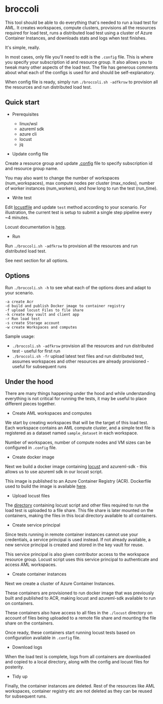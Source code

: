 # broccoli

This tool should be able to do everything that's needed to run a load test for AML. It creates workspaces, compute clusters, provisions all the resources required for load test, runs a distributed load test using a cluster of Azure Container Instances, and downloads stats and logs when test finishes.

It's simple, really.

In most cases, only file you'll need to edit is the `.config` file. This is where you specify your subscription id and resource group. It also allows you to tweak many other aspects of the load test. The file has generous comments about what each of the configs is used for and should be self-explanatory.

When config file is ready, simply run `./broccoli.sh -adfkrsw` to provision all the resources and run distributed load test.

## Quick start

* Prerequisites

    - linux/wsl
    - azureml sdk
    - azure cli
    - locust
    - jq

* Update config file

Create a resource group and update [.config](.config) file to specify subscription id and resource group name.

You may also want to change the number of workspaces (num_workspaces), max compute nodes per cluster (max_nodes), number of worker instances (num_workers), and how long to run the test (run_time).

* Write test

Edit [locustfile](/locust/locustfile) and update `test` method according to your scenario. For illustration, the current test is setup to submit a single step pipeline every ~4 minutes.

Locust documentation is [here](https://docs.locust.io/en/stable/).

* Run

Run `./broccoli.sh -adfkrsw` to provision all the resources and run distributed load test.

See next section for all options.

## Options

Run `./broccoli.sh -h` to see what each of the options does and adapt to your scenario.

    -a create Acr
    -d build and publish Docker image to container registry
    -f upload locust Files to file share
    -k create Key vault and client app
    -r Run load test
    -s create Storage account
    -w create Workspaces and computes

Sample usage:

- `./broccoli.sh -adfkrsw` provision all the resources and run distributed test - useful for first run
- `./broccoli.sh -fr` upload latest test files and run distributed test, assumes workspaces and other resources are already provisioned - useful for subsequent runs

## Under the hood

There are many things happening under the hood and while understanding everything is not critical for running the tests, it may be useful to place different pieces together.

* Create AML workspaces and computes

We start by creating workspaces that will be the target of this load test. Each workspace contains an AML compute cluster, and a simple text file is registered as a dataset named `sample_dataset` in each workspace.

Number of workspaces, number of compute nodes and VM sizes can be configured in `.config` file.

* Create docker image

Next we build a docker image containing [locust](https://locust.io/) and azureml-sdk - this allows us to use azureml sdk in our locust script. 

This image is published to an Azure Container Registry (ACR). Dockerfile used to build the image is available [here](/docker/).

* Upload locust files

The [directory](/locust/) containing locust script and other files required to run the load test is uploaded to a file share. This file share is later mounted on the containers, making the files in this local directory available to all containers.

* Create service principal

Since tests running in remote container instances cannot use your credentials, a service principal is used instead. If not already available, a new service principal is created and stored in the key vault for reuse.

This service principal is also given contributor access to the workspace resource group. Locust script uses this service principal to authenticate and access AML workspaces.

* Create container instances

Next we create a cluster of Azure Container Instances.

These containers are provisioned to run docker image that was previously built and published to ACR, making locust and azureml-sdk available to run on containers. 

These containers also have access to all files in the `./locust` directory on account of files being uploaded to a remote file share and mounting the file share on the containers. 

Once ready, these containers start running locust tests based on configuration available in `.config` file.

* Download logs

When the load test is complete, logs from all containers are downloaded and copied to a local directory, along with the config and locust files for posterity.

* Tidy up

Finally, the container instances are deleted. Rest of the resources like AML workspaces, container registry etc are not deleted as they can be reused for subsequent runs.
